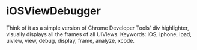 iOSViewDebugger
===============

Think of it as a simple version of Chrome Developer Tools' div highlighter, visually displays all the frames of all UIViews. Keywords: iOS, iphone, ipad, uiview, view, debug, display, frame, analyze, xcode.
